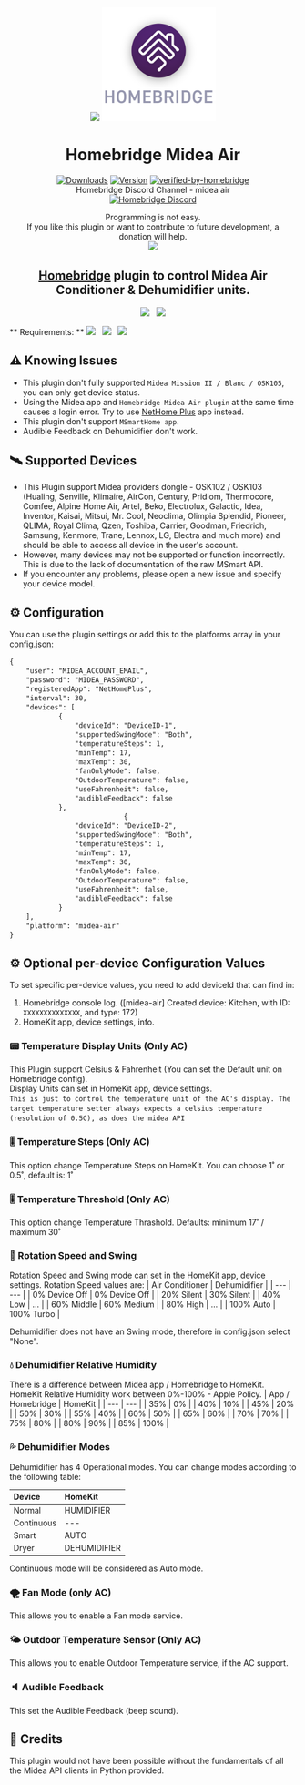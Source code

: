 <p ALIGN="CENTER">
<img src="branding/midea.png" width="250px">
<img src="https://github.com/homebridge/branding/raw/master/logos/homebridge-wordmark-logo-vertical.png" width="200px">
</p>

<SPAN ALIGN="CENTER">

# Homebridge Midea Air

[![Downloads](https://img.shields.io/npm/dt/homebridge-midea-air.svg?color=critical)](https://www.npmjs.com/package/homebridge-midea-air)
[![Version](https://img.shields.io/npm/v/homebridge-midea-air)](https://www.npmjs.com/package/homebridge-midea-air)
[![verified-by-homebridge](https://badgen.net/badge/homebridge/verified/purple)](https://github.com/homebridge/homebridge/wiki/Verified-Plugins)<br>
Homebridge Discord Channel - midea air<br>
[![Homebridge Discord](https://img.shields.io/discord/432663330281226270?color=728ED5&logo=discord&label=discord)](https://discord.gg/homebridge-432663330281226270)<br>

Programming is not easy. <br />
If you like this plugin or want to contribute to future development, a donation will help. <br /> <a target="blank" href="https://www.paypal.me/hillaliy"><img src="https://img.shields.io/badge/PayPal-Donate-blue.svg?logo=paypal"/></a><br>

## [Homebridge](https://github.com/nfarina/homebridge) plugin to control Midea Air Conditioner & Dehumidifier units.

<img src="branding/Air_Conditioner.png" width="200px"> &nbsp;
<img src="branding/Dehumidifier.jpeg" width="200px">

<SPAN ALIGN="Left">

** Requirements: **
<img src="https://img.shields.io/badge/node-%3E%3D16.0.0-brightgreen"> &nbsp;
<img src="https://img.shields.io/badge/homebridge-%3E%3D1.5.0-brightgreen"> &nbsp;
<img src="https://img.shields.io/badge/iOS-%3E%3D14.0.0-brightgreen">

## ⚠️ Knowing Issues

- This plugin don't fully supported `Midea Mission II / Blanc / OSK105`, you can only get device status. <br />
- Using the Midea app and `Homebridge Midea Air plugin` at the same time causes a login error. Try to use [NetHome Plus](https://apps.apple.com/us/app/nethome-plus/id1008001920) app instead. <br />
- This plugin don't support `MSmartHome app`. <br />
- Audible Feedback on Dehumidifier don't work.

## 🛰️ Supported Devices

- This Plugin support Midea providers dongle - OSK102 / OSK103 (Hualing, Senville, Klimaire, AirCon, Century, Pridiom, Thermocore, Comfee, Alpine Home Air, Artel, Beko, Electrolux, Galactic, Idea, Inventor, Kaisai, Mitsui, Mr. Cool, Neoclima, Olimpia Splendid, Pioneer, QLIMA, Royal Clima, Qzen, Toshiba, Carrier, Goodman, Friedrich, Samsung, Kenmore, Trane, Lennox, LG, Electra and much more) and should be able to access all device in the user's account. <br />
- However, many devices may not be supported or function incorrectly.
  This is due to the lack of documentation of the raw MSmart API. <br />
- If you encounter any problems, please open a new issue and specify your device model.

## ⚙️ Configuration

You can use the plugin settings or add this to the platforms array in your config.json:

    {
        "user": "MIDEA_ACCOUNT_EMAIL",
        "password": "MIDEA_PASSWORD",
        "registeredApp": "NetHomePlus",
        "interval": 30,
        "devices": [
                {
                    "deviceId": "DeviceID-1",
                    "supportedSwingMode": "Both",
                    "temperatureSteps": 1,
                    "minTemp": 17,
                    "maxTemp": 30,
                    "fanOnlyMode": false,
                    "OutdoorTemperature": false,
                    "useFahrenheit": false,
                    "audibleFeedback": false
                },
                                {
                    "deviceId": "DeviceID-2",
                    "supportedSwingMode": "Both",
                    "temperatureSteps": 1,
                    "minTemp": 17,
                    "maxTemp": 30,
                    "fanOnlyMode": false,
                    "OutdoorTemperature": false,
                    "useFahrenheit": false,
                    "audibleFeedback": false
                }
        ],
        "platform": "midea-air"
    }

## ⚙️ Optional per-device Configuration Values

To set specific per-device values, you need to add deviceId that can find in:

1. Homebridge console log. ([midea-air] Created device: Kitchen, with ID: `XXXXXXXXXXXXXX`, and type: 172)
2. HomeKit app, device settings, info.

### 📟 Temperature Display Units (Only AC)

This Plugin support Celsius & Fahrenheit (You can set the Default unit on Homebridge config). <br />
Display Units can set in HomeKit app, device settings. <br />
`This is just to control the temperature unit of the AC's display. The target temperature setter always expects a celsius temperature (resolution of 0.5C), as does the midea API`

### 🎚️ Temperature Steps (Only AC)

This option change Temperature Steps on HomeKit.
You can choose 1˚ or 0.5˚, default is: 1˚

### 🎚️ Temperature Threshold (Only AC)

This option change Temperature Thrashold.
Defaults: minimum 17˚ / maximum 30˚

### 💨 Rotation Speed and Swing

Rotation Speed and Swing mode can set in the HomeKit app, device settings.
Rotation Speed values are:
| Air Conditioner | Dehumidifier |
| --- | --- |
| 0% Device Off | 0% Device Off |
| 20% Silent | 30% Silent |
| 40% Low | ... |
| 60% Middle | 60% Medium |
| 80% High | ... |
| 100% Auto | 100% Turbo |

Dehumidifier does not have an Swing mode, therefore in config.json select "None".

### 💧 Dehumidifier Relative Humidity

There is a difference between Midea app / Homebridge to HomeKit.
HomeKit Relative Humidity work between 0%-100% - Apple Policy.
| App / Homebridge | HomeKit |
| --- | --- |
| 35% | 0% |
| 40% | 10% |
| 45% | 20% |
| 50% | 30% |
| 55% | 40% |
| 60% | 50% |
| 65% | 60% |
| 70% | 70% |
| 75% | 80% |
| 80% | 90% |
| 85% | 100% |

### 💦 Dehumidifier Modes

Dehumidifier has 4 Operational modes. You can change modes according to the following table:

| Device     | HomeKit      |
| ---------- | ------------ |
| Normal     | HUMIDIFIER   |
| Continuous | ---          |
| Smart      | AUTO         |
| Dryer      | DEHUMIDIFIER |

Continuous mode will be considered as Auto mode.

### 🌪️ Fan Mode (only AC)

This allows you to enable a Fan mode service.

### 🌤️ Outdoor Temperature Sensor (Only AC)

This allows you to enable Outdoor Temperature service, if the AC support.

### 🔈 Audible Feedback

This set the Audible Feedback (beep sound).

## 🙏 Credits

This plugin would not have been possible without the fundamentals of all the Midea API clients in Python provided.
